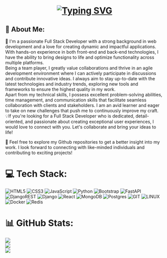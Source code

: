 <h1 align="center">
    <a href="https://git.io/typing-svg"><img src="https://readme-typing-svg.herokuapp.com?font=Times&size=30&pause=1000&width=435&lines=Hi+Everyone%F0%9F%91%8B%2C+I'm+Mohammad" alt="Typing SVG" /></a>
</h1>

<h2>💫 About Me:</h2>

🌱 I'm a passionate Full Stack Developer with a strong background in web development and a love for creating dynamic and impactful applications.<br/>
With hands-on experience in both front-end and back-end technologies, I have the ability to bring designs to life and optimize functionality across multiple platforms.<br/>
Being a team player, I greatly value collaborations and thrive in an agile development environment where I can actively participate in discussions and contribute innovative ideas. I always aim to stay up-to-date with the latest technologies and industry trends, exploring new tools and frameworks to ensure the highest quality in my work.<br/>
Apart from my technical skills, I possess excellent problem-solving abilities, time management, and communication skills that facilitate seamless collaboration with clients and stakeholders. I am an avid learner and eager to take on new challenges that push me to continuously improve my craft.<br/>
💡If you're looking for a Full Stack Developer who is dedicated, detail-oriented, and passionate about creating exceptional user experiences, I would love to connect with you. Let's collaborate and bring your ideas to life!<br/>

🚀 Feel free to explore my Github repositories to get a better insight into my work. I look forward to connecting with like-minded individuals and contributing to exciting projects!


# 💻 Tech Stack:
![HTML5](https://img.shields.io/badge/html5-%23E34F26.svg?style=for-the-badge&logo=html5&logoColor=white) ![CSS3](https://img.shields.io/badge/css3-%231572B6.svg?style=for-the-badge&logo=css3&logoColor=white) ![JavaScript](https://img.shields.io/badge/javascript-%23323330.svg?style=for-the-badge&logo=javascript&logoColor=%23F7DF1E) ![Python](https://img.shields.io/badge/python-3670A0?style=for-the-badge&logo=python&logoColor=ffdd54) ![Bootstrap](https://img.shields.io/badge/bootstrap-%23563D7C.svg?style=for-the-badge&logo=bootstrap&logoColor=white) ![FastAPI](https://img.shields.io/badge/FastAPI-005571?style=for-the-badge&logo=fastapi) ![DjangoREST](https://img.shields.io/badge/DJANGO-REST-ff1709?style=for-the-badge&logo=django&logoColor=white&color=ff1709&labelColor=gray) ![Django](https://img.shields.io/badge/django-%23092E20.svg?style=for-the-badge&logo=django&logoColor=white) ![React](https://img.shields.io/badge/react-%2320232a.svg?style=for-the-badge&logo=react&logoColor=%2361DAFB) ![MongoDB](https://img.shields.io/badge/MongoDB-%234ea94b.svg?style=for-the-badge&logo=mongodb&logoColor=white) ![Postgres](https://img.shields.io/badge/postgres-%23316192.svg?style=for-the-badge&logo=postgresql&logoColor=white) ![GIT](https://img.shields.io/badge/Git-fc6d26?style=for-the-badge&logo=git&logoColor=white) ![LINUX](https://img.shields.io/badge/Linux-FCC624?style=for-the-badge&logo=linux&logoColor=black) ![Docker](https://img.shields.io/badge/docker-%230db7ed.svg?style=for-the-badge&logo=docker&logoColor=white) ![Redis](https://img.shields.io/badge/redis-%23DD0031.svg?style=for-the-badge&logo=redis&logoColor=white)
# 📊 GitHub Stats:
![](https://github-readme-stats.vercel.app/api?username=mohammad-r-n&theme=vue-dark&hide_border=false&include_all_commits=false&count_private=false)<br/>
![](https://github-readme-streak-stats.herokuapp.com/?user=mohammad-r-n&theme=vue-dark&hide_border=false)<br/>
![](https://github-readme-stats.vercel.app/api/top-langs/?username=mohammad-r-n&theme=vue-dark&hide_border=false&include_all_commits=false&count_private=false&layout=compact)
